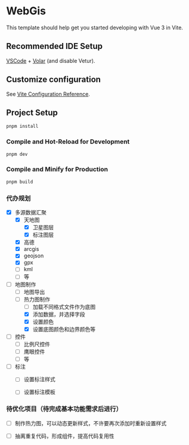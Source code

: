 # WebGis

This template should help get you started developing with Vue 3 in Vite.

## Recommended IDE Setup

[VSCode](https://code.visualstudio.com/) + [Volar](https://marketplace.visualstudio.com/items?itemName=Vue.volar) (and disable Vetur).

## Customize configuration

See [Vite Configuration Reference](https://vite.dev/config/).

## Project Setup

```sh
pnpm install
```

### Compile and Hot-Reload for Development

```sh
pnpm dev
```

### Compile and Minify for Production

```sh
pnpm build
```
### 代办规划
- [x] 多源数据汇聚
  - [x] 天地图
    - [x] 卫星图层
    - [x] 标注图层
  - [x] 高德
  - [x] arcgis
  - [x] geojson
  - [x] gpx
  - [ ] kml
  - [ ] 等
- [ ] 地图制作
  - [ ] 地图导出
  - [ ] 热力图制作
    - [ ] 加载不同格式文件作为底图
    - [x] 添加数据，并选择字段
    - [x] 设置颜色
    - [x] 设置底图颜色和边界颜色等
- [ ] 控件
  - [ ] 比例尺控件
  - [ ] 鹰眼控件
  - [ ] 等

- [ ] 标注
  - [ ] 设置标注样式
  - [ ] 设置标注模板


### 待优化项目（待完成基本功能需求后进行）
- [ ] 制作热力图，可以动态更新样式，不许要再次添加时重新设置样式
- [ ] 抽离重复代码，形成组件，提高代码复用性

